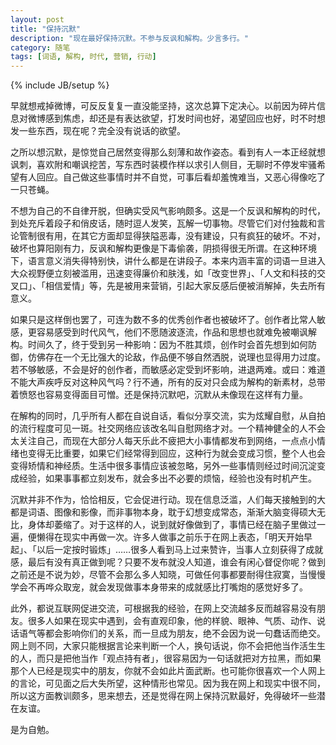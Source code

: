 ```yaml
---
layout: post
title: "保持沉默"
description: "现在最好保持沉默。不参与反讽和解构。少言多行。"
category: 随笔
tags: [词语, 解构, 时代, 营销, 行动]
---
```

{% include JB/setup %}

早就想戒掉微博，可反反复复一直没能坚持，这次总算下定决心。以前因为碎片信息对微博感到焦虑，却还是有表达欲望，打发时间也好，渴望回应也好，时不时想发一些东西，现在呢？完全没有说话的欲望。

之所以想沉默，是惊觉自己居然变得那么刻薄和故作姿态。看到有人一本正经就想讽刺，喜欢附和嘲讽挖苦，写东西时装模作样以求引人侧目，无聊时不停发牢骚希望有人回应。自己做这些事情时并不自觉，可事后看却羞愧难当，又恶心得像吃了一只苍蝇。

不想为自己的不自律开脱，但确实受风气影响颇多。这是一个反讽和解构的时代，到处充斥着段子和俏皮话，随时逗人发笑，瓦解一切事物。尽管它们对付独裁和言论管制很有用，在其它方面却显得狭隘恶毒，没有建设，只有疯狂的破坏。不对，破坏也算阳刚有力，反讽和解构更像是下毒偷袭，阴损得很无所谓。在这种环境下，语言意义消失得特别快，讲什么都是在讲段子。本来内涵丰富的词语一旦进入大众视野便立刻被滥用，迅速变得廉价和肤浅，如「改变世界」、「人文和科技的交叉口」、「相信爱情」等，先是被用来营销，引起大家反感后便被消解掉，失去所有意义。

如果只是这样倒也罢了，可连为数不多的优秀创作者也被破坏了。创作者比常人敏感，更容易感受到时代风气，他们不愿随波逐流，作品和思想也就难免被嘲讽解构。时间久了，终于受到另一种影响：因为不胜其烦，创作时会首先想到如何防御，仿佛存在一个无比强大的论敌，作品便不够自然洒脱，说理也显得用力过度。若不够敏感，不会是好的创作者，而敏感必定受到坏影响，进退两难。或曰：难道不能大声疾呼反对这种风气吗？行不通，所有的反对只会成为解构的新素材，总带着愤怒也容易变得面目可憎。还是保持沉默吧，沉默从未像现在这样有力量。

在解构的同时，几乎所有人都在自说自话，看似分享交流，实为炫耀自慰，从自拍的流行程度可见一斑。社交网络应该改名叫自慰网络才对。一个精神健全的人不会太关注自己，而现在大部分人每天乐此不疲把大小事情都发布到网络，一点点小情绪也变得无比重要，如果它们经常得到回应，这种行为就会变成习惯，整个人也会变得矫情和神经质。生活中很多事情应该被忽略，另外一些事情则经过时间沉淀变成经验，如果事事都立刻发布，就会多出不必要的烦恼，经验也没有时机产生。

沉默并非不作为，恰恰相反，它会促进行动。现在信息泛滥，人们每天接触到的大都是词语、图像和影像，而非事物本身，耽于幻想变成常态，渐渐大脑变得硕大无比，身体却萎缩了。对于这样的人，说到就好像做到了，事情已经在脑子里做过一遍，便懒得在现实中再做一次。许多人做事之前乐于在网上表态，「明天开始早起」、「以后一定按时锻炼」……很多人看到马上过来赞许，当事人立刻获得了成就感，最后有没有真正做到呢？只要不发布就没人知道，谁会有闲心督促你呢？做到之前还是不说为妙，尽管不会那么多人知晓，可做任何事都要耐得住寂寞，当慢慢学会不再哗众取宠，就会发现做事本身带来的成就感比打嘴炮的感觉好多了。

此外，都说互联网促进交流，可根据我的经验，在网上交流越多反而越容易没有朋友。很多人如果在现实中遇到，会有直观印象，他的样貌、眼神、气质、动作、说话语气等都会影响你们的关系，而一旦成为朋友，绝不会因为说一句蠢话而绝交。网上则不同，大家只能根据言论来判断一个人，换句话说，你不会把他当作活生生的人，而只是把他当作「观点持有者」，很容易因为一句话就把对方拉黑，而如果那个人已经是现实中的朋友，你就不会如此片面武断。也可能你很喜欢一个人网上的言论，可见面之后大失所望，这种情形也常见。因为我在网上和现实中很不同，所以这方面教训颇多，思来想去，还是觉得在网上保持沉默最好，免得破坏一些潜在友谊。

是为自勉。
